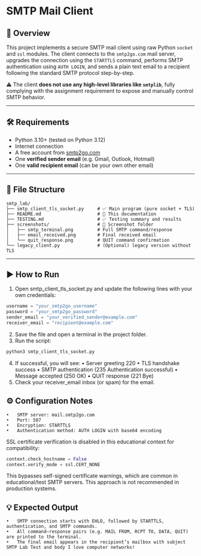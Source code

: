 # SMTP Mail Client

## 📌 Overview

This project implements a secure SMTP mail client using raw Python `socket` and `ssl` modules. The client connects to the `smtp2go.com` mail server, upgrades the connection using the `STARTTLS` command, performs SMTP authentication using `AUTH LOGIN`, and sends a plain text email to a recipient following the standard SMTP protocol step-by-step.

⚠️ The client **does not use any high-level libraries like `smtplib`**, fully complying with the assignment requirement to expose and manually control SMTP behavior.

---

## 🛠 Requirements

- Python 3.10+ (tested on Python 3.12)
- Internet connection
- A free account from [smtp2go.com](https://www.smtp2go.com)
- One **verified sender email** (e.g. Gmail, Outlook, Hotmail)
- One **valid recipient email** (can be your own other email)

---

## 📁 File Structure

```text
smtp_lab/
├── smtp_client_tls_socket.py     # ✅ Main program (pure socket + TLS)
├── README.md                     # 📄 This documentation
├── TESTING.md                    # ✅ Testing summary and results
├── screenshots/                  # 📸 Screenshot folder
│   ├── smtp_terminal.png         # Full SMTP command/response
│   ├── email_received.png        # Final received email
│   └── quit_response.png         # QUIT command confirmation
└── legacy_client.py              # (Optional) legacy version without TLS
```

---

## ▶️ How to Run

1.	Open smtp_client_tls_socket.py and update the following lines with your own credentials:

```python
username = "your_smtp2go_username"
password = "your_smtp2go_password"
sender_email = "your_verified_sender@example.com"
receiver_email = "recipient@example.com"
```

2.	Save the file and open a terminal in the project folder.
3.	Run the script:
    
```bash
python3 smtp_client_tls_socket.py
```

4.	If successful, you will see:
• Server greeting 220
• TLS handshake success
• SMTP authentication (235 Authentication successful)
• Message accepted (250 OK)
• QUIT response (221 Bye)
5.	Check your receiver_email inbox (or spam) for the email.

## ⚙️ Configuration Notes

	•	SMTP server: mail.smtp2go.com
	•	Port: 587
	•	Encryption: STARTTLS
	•	Authentication method: AUTH LOGIN with base64 encoding

SSL certificate verification is disabled in this educational context for compatibility:

```python
context.check_hostname = False
context.verify_mode = ssl.CERT_NONE
```

This bypasses self-signed certificate warnings, which are common in educational/test SMTP servers. This approach is not recommended in production systems.

## 💡 Expected Output
	•	SMTP connection starts with EHLO, followed by STARTTLS, authentication, and SMTP commands.
	•	All command–response pairs (e.g. MAIL FROM, RCPT TO, DATA, QUIT) are printed to the terminal.
	•	The final email appears in the recipient’s mailbox with subject SMTP Lab Test and body I love computer networks!
